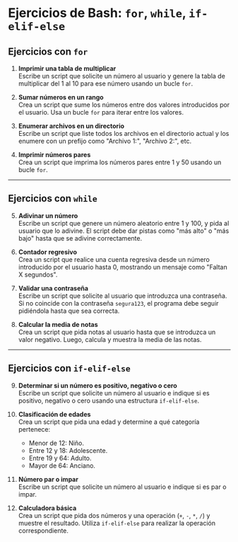 # Ejercicios de Bash: `for`, `while`, `if-elif-else`

## **Ejercicios con `for`**
1. **Imprimir una tabla de multiplicar**  
   Escribe un script que solicite un número al usuario y genere la tabla de multiplicar del 1 al 10 para ese número usando un bucle `for`.

2. **Sumar números en un rango**  
   Crea un script que sume los números entre dos valores introducidos por el usuario. Usa un bucle `for` para iterar entre los valores.

3. **Enumerar archivos en un directorio**  
   Escribe un script que liste todos los archivos en el directorio actual y los enumere con un prefijo como "Archivo 1:", "Archivo 2:", etc.

4. **Imprimir números pares**  
   Crea un script que imprima los números pares entre 1 y 50 usando un bucle `for`.

---

## **Ejercicios con `while`**
5. **Adivinar un número**  
   Escribe un script que genere un número aleatorio entre 1 y 100, y pida al usuario que lo adivine. El script debe dar pistas como "más alto" o "más bajo" hasta que se adivine correctamente.

6. **Contador regresivo**  
   Crea un script que realice una cuenta regresiva desde un número introducido por el usuario hasta 0, mostrando un mensaje como "Faltan X segundos".

7. **Validar una contraseña**  
   Escribe un script que solicite al usuario que introduzca una contraseña. Si no coincide con la contraseña `segura123`, el programa debe seguir pidiéndola hasta que sea correcta.

8. **Calcular la media de notas**  
   Crea un script que pida notas al usuario hasta que se introduzca un valor negativo. Luego, calcula y muestra la media de las notas.

---

## **Ejercicios con `if-elif-else`**
9. **Determinar si un número es positivo, negativo o cero**  
   Escribe un script que solicite un número al usuario e indique si es positivo, negativo o cero usando una estructura `if-elif-else`.

10. **Clasificación de edades**  
    Crea un script que pida una edad y determine a qué categoría pertenece:
    - Menor de 12: Niño.
    - Entre 12 y 18: Adolescente.
    - Entre 19 y 64: Adulto.
    - Mayor de 64: Anciano.

11. **Número par o impar**  
    Escribe un script que solicite un número al usuario e indique si es par o impar.

12. **Calculadora básica**  
    Crea un script que pida dos números y una operación (`+`, `-`, `*`, `/`) y muestre el resultado. Utiliza `if-elif-else` para realizar la operación correspondiente.

